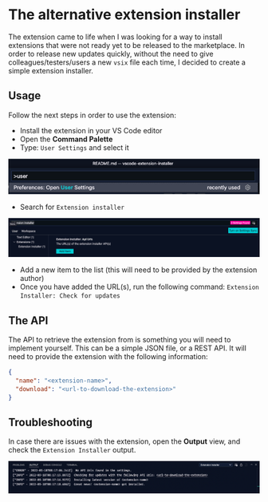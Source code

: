 # The alternative extension installer

The extension came to life when I was looking for a way to install extensions that were not ready yet to be released to the marketplace. In order to release new updates quickly, without the need to give colleagues/testers/users a new `vsix` file each time, I decided to create a simple extension installer.

## Usage

Follow the next steps in order to use the extension:

- Install the extension in your VS Code editor
- Open the **Command Palette**
- Type: `User Settings` and select it

![](./assets/readme/user-settings.png)

- Search for `Extension installer`

![](./assets/readme/extension-installer-setting.png)

- Add a new item to the list (this will need to be provided by the extension author)
- Once you have added the URL(s), run the following command: `Extension Installer: Check for updates`

## The API

The API to retrieve the extension from is something you will need to implement yourself. This can be a simple JSON file, or a REST API. It will need to provide the extension with the following information:

```json
{
  "name": "<extension-name>",
  "download": "<url-to-download-the-extension>"
}
```

## Troubleshooting

In case there are issues with the extension, open the **Output** view, and check the `Extension Installer` output.

![](./assets/readme/output.png)